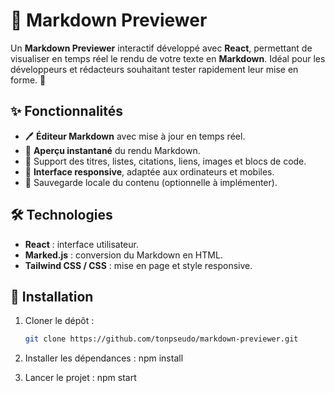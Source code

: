 # 📝 Markdown Previewer

Un **Markdown Previewer** interactif développé avec **React**, permettant de visualiser en temps réel le rendu de votre texte en **Markdown**. Idéal pour les développeurs et rédacteurs souhaitant tester rapidement leur mise en forme. 🚀

## ✨ Fonctionnalités

- 🖊️ **Éditeur Markdown** avec mise à jour en temps réel.
- 👀 **Aperçu instantané** du rendu Markdown.
- 📄 Support des titres, listes, citations, liens, images et blocs de code.
- 📱 **Interface responsive**, adaptée aux ordinateurs et mobiles.
- 💾 Sauvegarde locale du contenu (optionnelle à implémenter).

## 🛠️ Technologies

- **React** : interface utilisateur.
- **Marked.js** : conversion du Markdown en HTML.
- **Tailwind CSS / CSS** : mise en page et style responsive.

## 🚀 Installation

1. Cloner le dépôt :  
   ```bash
   git clone https://github.com/tonpseudo/markdown-previewer.git

2. Installer les dépendances :
npm install

3. Lancer le projet :
npm start

